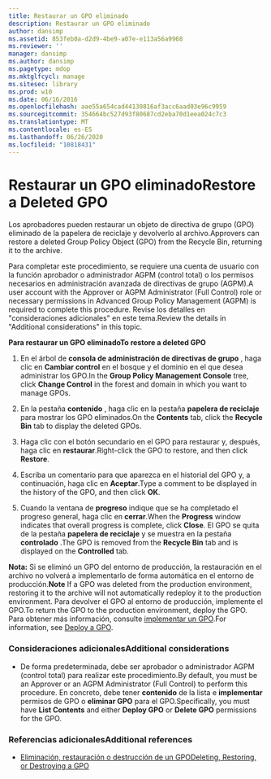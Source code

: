 ```yaml
---
title: Restaurar un GPO eliminado
description: Restaurar un GPO eliminado
author: dansimp
ms.assetid: 853feb0a-d2d9-4be9-a07e-e113a56a9968
ms.reviewer: ''
manager: dansimp
ms.author: dansimp
ms.pagetype: mdop
ms.mktglfcycl: manage
ms.sitesec: library
ms.prod: w10
ms.date: 06/16/2016
ms.openlocfilehash: aae55a654cad44130816af3acc6aad03e96c9959
ms.sourcegitcommit: 354664bc527d93f80687cd2eba70d1eea024c7c3
ms.translationtype: MT
ms.contentlocale: es-ES
ms.lasthandoff: 06/26/2020
ms.locfileid: "10818431"
---
```

# <span data-ttu-id="7b112-103">Restaurar un GPO eliminado</span><span class="sxs-lookup"><span data-stu-id="7b112-103">Restore a Deleted GPO</span></span>


<span data-ttu-id="7b112-104">Los aprobadores pueden restaurar un objeto de directiva de grupo (GPO) eliminado de la papelera de reciclaje y devolverlo al archivo.</span><span class="sxs-lookup"><span data-stu-id="7b112-104">Approvers can restore a deleted Group Policy Object (GPO) from the Recycle Bin, returning it to the archive.</span></span>

<span data-ttu-id="7b112-105">Para completar este procedimiento, se requiere una cuenta de usuario con la función aprobador o administrador AGPM (control total) o los permisos necesarios en administración avanzada de directivas de grupo (AGPM).</span><span class="sxs-lookup"><span data-stu-id="7b112-105">A user account with the Approver or AGPM Administrator (Full Control) role or necessary permissions in Advanced Group Policy Management (AGPM) is required to complete this procedure.</span></span> <span data-ttu-id="7b112-106">Revise los detalles en "consideraciones adicionales" en este tema.</span><span class="sxs-lookup"><span data-stu-id="7b112-106">Review the details in "Additional considerations" in this topic.</span></span>

**<span data-ttu-id="7b112-107">Para restaurar un GPO eliminado</span><span class="sxs-lookup"><span data-stu-id="7b112-107">To restore a deleted GPO</span></span>**

1.  <span data-ttu-id="7b112-108">En el árbol de **consola de administración de directivas de grupo** , haga clic en **Cambiar control** en el bosque y el dominio en el que desea administrar los GPO.</span><span class="sxs-lookup"><span data-stu-id="7b112-108">In the **Group Policy Management Console** tree, click **Change Control** in the forest and domain in which you want to manage GPOs.</span></span>

2.  <span data-ttu-id="7b112-109">En la pestaña **contenido** , haga clic en la pestaña **papelera de reciclaje** para mostrar los GPO eliminados.</span><span class="sxs-lookup"><span data-stu-id="7b112-109">On the **Contents** tab, click the **Recycle Bin** tab to display the deleted GPOs.</span></span>

3.  <span data-ttu-id="7b112-110">Haga clic con el botón secundario en el GPO para restaurar y, después, haga clic en **restaurar**.</span><span class="sxs-lookup"><span data-stu-id="7b112-110">Right-click the GPO to restore, and then click **Restore**.</span></span>

4.  <span data-ttu-id="7b112-111">Escriba un comentario para que aparezca en el historial del GPO y, a continuación, haga clic en **Aceptar**.</span><span class="sxs-lookup"><span data-stu-id="7b112-111">Type a comment to be displayed in the history of the GPO, and then click **OK**.</span></span>

5.  <span data-ttu-id="7b112-112">Cuando la ventana de **progreso** indique que se ha completado el progreso general, haga clic en **cerrar**.</span><span class="sxs-lookup"><span data-stu-id="7b112-112">When the **Progress** window indicates that overall progress is complete, click **Close**.</span></span> <span data-ttu-id="7b112-113">El GPO se quita de la pestaña **papelera de reciclaje** y se muestra en la pestaña **controlado** .</span><span class="sxs-lookup"><span data-stu-id="7b112-113">The GPO is removed from the **Recycle Bin** tab and is displayed on the **Controlled** tab.</span></span>

<span data-ttu-id="7b112-114">**Nota:**  Si se eliminó un GPO del entorno de producción, la restauración en el archivo no volverá a implementarlo de forma automática en el entorno de producción.</span><span class="sxs-lookup"><span data-stu-id="7b112-114">**Note** If a GPO was deleted from the production environment, restoring it to the archive will not automatically redeploy it to the production environment.</span></span> <span data-ttu-id="7b112-115">Para devolver el GPO al entorno de producción, implemente el GPO.</span><span class="sxs-lookup"><span data-stu-id="7b112-115">To return the GPO to the production environment, deploy the GPO.</span></span> <span data-ttu-id="7b112-116">Para obtener más información, consulte [implementar un GPO](deploy-a-gpo-agpm30ops.md).</span><span class="sxs-lookup"><span data-stu-id="7b112-116">For information, see [Deploy a GPO](deploy-a-gpo-agpm30ops.md).</span></span>

 

### <span data-ttu-id="7b112-117">Consideraciones adicionales</span><span class="sxs-lookup"><span data-stu-id="7b112-117">Additional considerations</span></span>

-   <span data-ttu-id="7b112-118">De forma predeterminada, debe ser aprobador o administrador AGPM (control total) para realizar este procedimiento.</span><span class="sxs-lookup"><span data-stu-id="7b112-118">By default, you must be an Approver or an AGPM Administrator (Full Control) to perform this procedure.</span></span> <span data-ttu-id="7b112-119">En concreto, debe tener **contenido** de la lista e **implementar** permisos de GPO o **eliminar GPO** para el GPO.</span><span class="sxs-lookup"><span data-stu-id="7b112-119">Specifically, you must have **List Contents** and either **Deploy GPO** or **Delete GPO** permissions for the GPO.</span></span>

### <span data-ttu-id="7b112-120">Referencias adicionales</span><span class="sxs-lookup"><span data-stu-id="7b112-120">Additional references</span></span>

-   [<span data-ttu-id="7b112-121">Eliminación, restauración o destrucción de un GPO</span><span class="sxs-lookup"><span data-stu-id="7b112-121">Deleting, Restoring, or Destroying a GPO</span></span>](deleting-restoring-or-destroying-a-gpo-agpm30ops.md)

 

 





